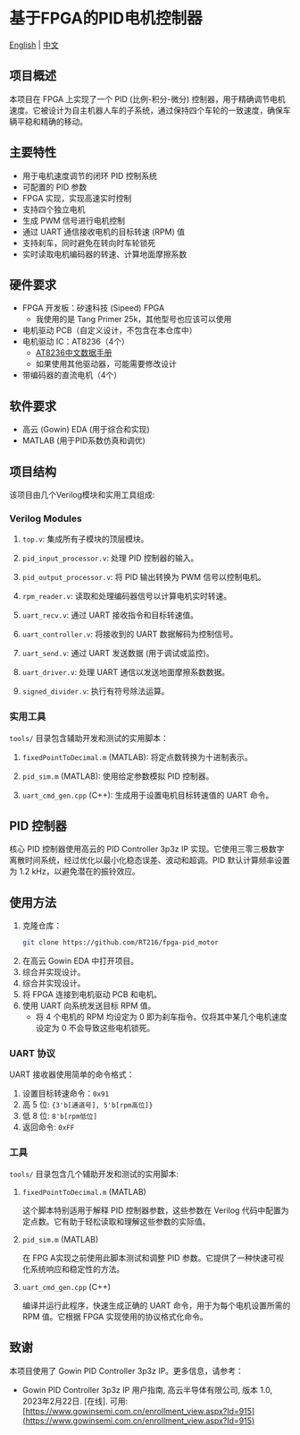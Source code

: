 # 基于FPGA的PID电机控制器

[English](README.md) | [中文](README_zh.md)

## 项目概述

本项目在 FPGA 上实现了一个 PID (比例-积分-微分) 控制器，用于精确调节电机速度。它被设计为自主机器人车的子系统，通过保持四个车轮的一致速度，确保车辆平稳和精确的移动。

## 主要特性

- 用于电机速度调节的闭环 PID 控制系统
- 可配置的 PID 参数
- FPGA 实现，实现高速实时控制
- 支持四个独立电机
- 生成 PWM 信号进行电机控制
- 通过 UART 通信接收电机的目标转速 (RPM) 值
- 支持刹车，同时避免在转向时车轮锁死
- 实时读取电机编码器的转速、计算地面摩擦系数

## 硬件要求

- FPGA 开发板：矽速科技 (Sipeed) FPGA
    - 我使用的是 Tang Primer 25k，其他型号也应该可以使用
- 电机驱动 PCB（自定义设计，不包含在本仓库中）
- 电机驱动 IC：AT8236（4个）
    - [AT8236中文数据手册](https://www.lcsc.com/datasheet/lcsc_datasheet_2109242230_ZHONGKEWEI-AT8236_C2827823.pdf)
    - 如果使用其他驱动器，可能需要修改设计
- 带编码器的直流电机（4个）

## 软件要求

- 高云 (Gowin) EDA (用于综合和实现)
- MATLAB (用于PID系数仿真和调优)

## 项目结构

该项目由几个Verilog模块和实用工具组成:

### Verilog Modules

1. `top.v`: 集成所有子模块的顶层模块。

2. `pid_input_processor.v`: 处理 PID 控制器的输入。

3. `pid_output_processor.v`: 将 PID 输出转换为 PWM 信号以控制电机。

4. `rpm_reader.v`: 读取和处理编码器信号以计算电机实时转速。

5. `uart_recv.v`: 通过 UART 接收指令和目标转速值。

6. `uart_controller.v`: 将接收到的 UART 数据解码为控制信号。

7. `uart_send.v`: 通过 UART 发送数据 (用于调试或监控)。

8. `uart_driver.v`: 处理 UART 通信以发送地面摩擦系数数据。

9. `signed_divider.v`: 执行有符号除法运算。

### 实用工具

`tools/` 目录包含辅助开发和测试的实用脚本：

1. `fixedPointToDecimal.m` (MATLAB): 将定点数转换为十进制表示。

2. `pid_sim.m` (MATLAB): 使用给定参数模拟 PID 控制器。

3. `uart_cmd_gen.cpp` (C++): 生成用于设置电机目标转速值的 UART 命令。

## PID 控制器

核心 PID 控制器使用高云的 PID Controller 3p3z IP 实现。它使用三零三极数字离散时间系统，经过优化以最小化稳态误差、波动和超调。PID 默认计算频率设置为 1.2 kHz，以避免潜在的振铃效应。

## 使用方法

1. 克隆仓库：
    ```bash
    git clone https://github.com/RT216/fpga-pid_motor
    ```
2. 在高云 Gowin EDA 中打开项目。
3. 综合并实现设计。
4. 综合并实现设计。
5. 将 FPGA 连接到电机驱动 PCB 和电机。
6. 使用 UART 向系统发送目标 RPM 值。
    - 将 4 个电机的 RPM 均设定为 0 即为刹车指令。仅将其中某几个电机速度设定为 0 不会导致这些电机锁死。

### UART 协议

UART 接收器使用简单的命令格式：
1. 设置目标转速命令：`0x91`
2. 高 5 位: `{3'b[通道号], 5'b[rpm高位]}`
3. 低 8 位: `8'b[rpm低位]`
4. 返回命令: `0xFF`

### 工具

`tools/` 目录包含几个辅助开发和测试的实用脚本:

1. `fixedPointToDecimal.m` (MATLAB)

    这个脚本特别适用于解释 PID 控制器参数，这些参数在 Verilog 代码中配置为定点数。它有助于轻松读取和理解这些参数的实际值。

2. `pid_sim.m` (MATLAB)
	
    在 FPG A实现之前使用此脚本测试和调整 PID 参数。它提供了一种快速可视化系统响应和稳定性的方法。

3.	`uart_cmd_gen.cpp` (C++)
	
    编译并运行此程序，快速生成正确的 UART 命令，用于为每个电机设置所需的 RPM 值。它根据 FPGA 实现使用的协议格式化命令。

## 致谢
本项目使用了 Gowin PID Controller 3p3z IP。更多信息，请参考：
- Gowin PID Controller 3p3z IP 用户指南, 高云半导体有限公司, 版本 1.0, 2023年2月22日. [在线]. 可用: [https://www.gowinsemi.com.cn/enrollment_view.aspx?Id=915](https://www.gowinsemi.com.cn/enrollment_view.aspx?Id=915)